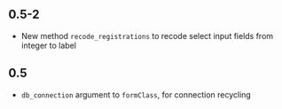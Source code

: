 
## 0.5-2

- New method `recode_registrations` to recode select input fields from integer to label

## 0.5

- `db_connection` argument to `formClass`, for connection recycling
